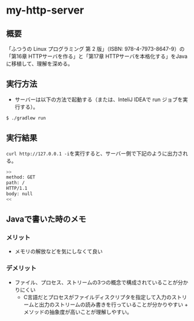 # my-http-server
## 概要
「ふつうの Linux プログラミング 第 2 版」（ISBN: 978-4-7973-8647-9）の「第16章 HTTPサーバを作る」と「第17章 HTTPサーバを本格化する」をJavaに移植して、理解を深める。

## 実行方法
- サーバーは以下の方法で起動する（または、InteliJ IDEAで run ジョブを実行する）。

```sh
$ ./gradlew run
```

## 実行結果
`curl http://127.0.0.1 -i`を実行すると、サーバー側で下記のように出力される。

```sh
>>
method: GET
path: /
HTTP/1.1
body: null
<<
```

## Javaで書いた時のメモ
### メリット
- メモリの解放などを気にしなくて良い

### デメリット
- ファイル、プロセス、ストリームの3つの概念で構成されていることが分かりにくい
  - C言語だとプロセスがファイルディスクリプタを指定して入力のストリームと出力のストリームの読み書きを行っていることが分かりやすい + メソッドの抽象度が高いことが理解しやすい。